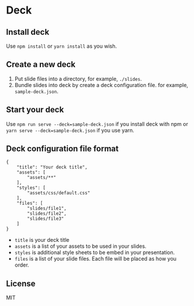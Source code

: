 Deck
=====

## Install deck

Use `npm install` or `yarn install` as you wish.

## Create a new deck

1. Put slide files into a directory, for example, `./slides`.
2. Bundle slides into deck by create a deck configuration file. for example, `sample-deck.json`.

## Start your deck

Use `npm run serve --deck=sample-deck.json` if you install deck with npm or `yarn serve --deck=sample-deck.json` if you use yarn.

## Deck configuration file format

```
{
    "title": "Your deck title",
    "assets": [
        "assets/**"
    ],
    "styles": [
        "assets/css/default.css"
    ],
    "files": [
        "slides/file1",
        "slides/file2",
        "slides/file3"
    ]
}
```

* `title` is your deck title
* `assets` is a list of your assets to be used in your slides.
* `styles` is additional style sheets to be embed in your presentation.
* `files` is a list of your slide files. Each file will be placed as how you order.

## License

MIT